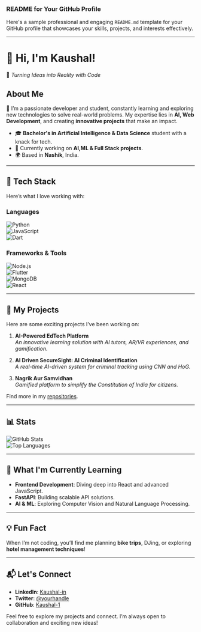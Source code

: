 ### **README for Your GitHub Profile**

Here's a sample professional and engaging `README.md` template for your GitHub profile that showcases your skills, projects, and interests effectively.

---

# 👋 **Hi, I'm Kaushal!**  
🚀 _Turning Ideas into Reality with Code_  

## **About Me**  
🌟 I’m a passionate developer and student, constantly learning and exploring new technologies to solve real-world problems. My expertise lies in **AI, Web Development**, and creating **innovative projects** that make an impact.

- 🎓 **Bachelor's in Artificial Intelligence & Data Science** student with a knack for tech.  
- 🔧 Currently working on **AI,ML & Full Stack projects**.  
- 🌍 Based in **Nashik**, India.  

---

## **🔧 Tech Stack**  
Here’s what I love working with:  

### **Languages**  
![Python](https://img.shields.io/badge/Python-3776AB?style=for-the-badge&logo=python&logoColor=white)  
![JavaScript](https://img.shields.io/badge/JavaScript-F7DF1E?style=for-the-badge&logo=javascript&logoColor=black)  
![Dart](https://img.shields.io/badge/Dart-0175C2?style=for-the-badge&logo=dart&logoColor=white)  

### **Frameworks & Tools**  
![Node.js](https://img.shields.io/badge/Node.js-339933?style=for-the-badge&logo=nodedotjs&logoColor=white)  
![Flutter](https://img.shields.io/badge/Flutter-02569B?style=for-the-badge&logo=flutter&logoColor=white)  
![MongoDB](https://img.shields.io/badge/MongoDB-47A248?style=for-the-badge&logo=mongodb&logoColor=white)  
![React](https://img.shields.io/badge/React-61DAFB?style=for-the-badge&logo=react&logoColor=black)  

---

## **🚀 My Projects**  
Here are some exciting projects I’ve been working on:  

1. **AI-Powered EdTech Platform**  
   _An innovative learning solution with AI tutors, AR/VR experiences, and gamification._

2. **AI Driven SecureSight: AI Criminal Identification**  
   _A real-time AI-driven system for criminal tracking using CNN and HoG._

3. **Nagrik Aur Samvidhan**  
   _Gamified platform to simplify the Constitution of India for citizens._  

Find more in my [repositories](https://github.com/your-username?tab=repositories).  

---

## **📊 Stats**  
![GitHub Stats](https://github-readme-stats.vercel.app/api?username=your-username&show_icons=true&theme=radical)  
![Top Languages](https://github-readme-stats.vercel.app/api/top-langs/?username=your-username&layout=compact&theme=radical)  

---

## **🌱 What I'm Currently Learning**  
- **Frontend Development**: Diving deep into React and advanced JavaScript.  
- **FastAPI**: Building scalable API solutions.  
- **AI & ML**: Exploring Computer Vision and Natural Language Processing.  

---

## **💡 Fun Fact**  
When I’m not coding, you’ll find me planning **bike trips**, DJing, or exploring **hotel management techniques**!

---

## **📬 Let's Connect**  
- **LinkedIn**: [Kaushal-in](https://www.linkedin.com/in/kaushal-chandratre )
- **Twitter**: [@yourhandle](https://twitter.com/yourhandle)
- **GitHub**: [Kaushal-1](https://github.com/Kaushal-1) 

Feel free to explore my projects and connect. I’m always open to collaboration and exciting new ideas!  
